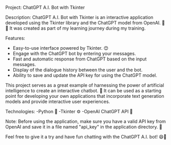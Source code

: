 Project: ChatGPT A.I. Bot with Tkinter

Description:
ChatGPT A.I. Bot with Tkinter is an interactive application developed using the Tkinter library and the ChatGPT model from OpenAI. 🤖💬 It was created as part of my learning journey during my training.

Features:
- Easy-to-use interface powered by Tkinter. 😊
- Engage with the ChatGPT bot by entering your messages.
- Fast and automatic response from ChatGPT based on the input messages.
- Display of the dialogue history between the user and the bot.
- Ability to save and update the API key for using the ChatGPT model.

This project serves as a great example of harnessing the power of artificial intelligence to create an interactive chatbot. 🚀 It can be used as a starting point for developing your own applications that incorporate text generation models and provide interactive user experiences.

Technologies:
-Python 🐍
-Tkinter ⚙️
-OpenAI ChatGPT API 🚀

Note: Before using the application, make sure you have a valid API key from OpenAI and save it in a file named "api_key" in the application directory. 🔑

Feel free to give it a try and have fun chatting with the ChatGPT A.I. bot! 😄💬
